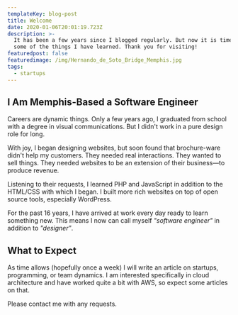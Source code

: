 ```yaml
---
templateKey: blog-post
title: Welcome
date: 2020-01-06T20:01:19.723Z
description: >-
  It has been a few years since I blogged regularly. But now it is time to share
  some of the things I have learned. Thank you for visiting!
featuredpost: false
featuredimage: /img/Hernando_de_Soto_Bridge_Memphis.jpg
tags:
  - startups
---
```


## I Am Memphis-Based a Software Engineer

Careers are dynamic things. Only a few years ago, I graduated from school with a degree in visual communications. But I didn't work in a pure design role for long.

With joy, I began designing websites, but soon found that brochure-ware didn't help my customers. They needed real interactions. They wanted to sell things. They needed websites to be an extension of their business—to produce revenue.

Listening to their requests, I learned PHP and JavaScript in addition to the HTML/CSS with which I began. I built more rich websites on top of open source tools, especially WordPress.

For the past 16 years, I have arrived at work every day ready to learn something new. This means I now can call myself _"software engineer"_ in addition to _"designer"_.

## What to Expect

As time allows (hopefully once a week) I will write an article on startups, programming, or team dynamics. I am interested specifically in cloud architecture and have worked quite a bit with AWS, so expect some articles on that.

Please contact me with any requests.
